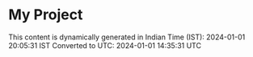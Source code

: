 # My Project

This content is dynamically generated in Indian Time (IST): 2024-01-01 20:05:31 IST
Converted to UTC: 2024-01-01 14:35:31 UTC
